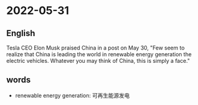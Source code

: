 # 2022-05-31


## English
Tesla CEO Elon Musk praised China in a 
post on May 30, "Few seem to realize that
China is leading the world in renewable 
energy generation the electric vehicles.
Whatever you may think of China, this is
simply a face."


## words
* renewable energy generation: 可再生能源发电
